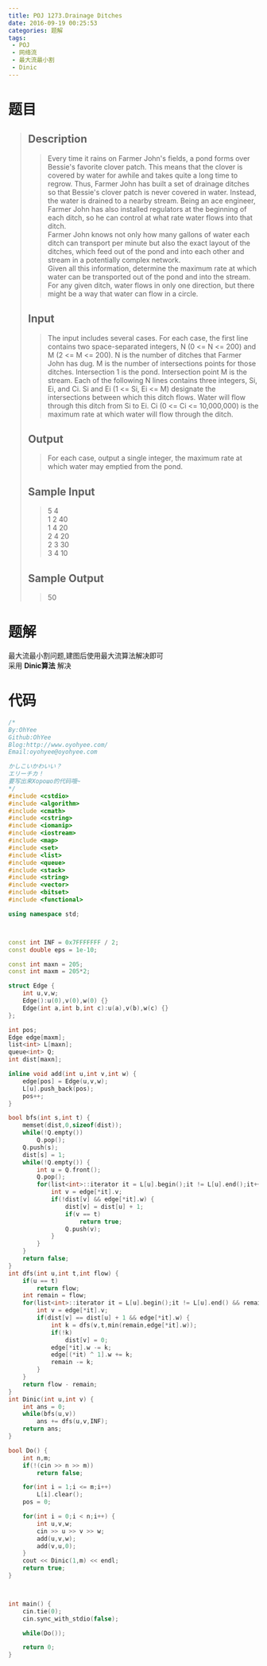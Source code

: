 ```yaml
---
title: POJ 1273.Drainage Ditches
date: 2016-09-19 00:25:53
categories: 题解
tags: 
 - POJ
 - 网络流
 - 最大流最小割
 - Dinic
---
```

# 题目
> 
> ## Description  
>> Every time it rains on Farmer John's fields, a pond forms over Bessie's favorite clover patch. This means that the clover is covered by water for awhile and takes quite a long time to regrow. Thus, Farmer John has built a set of drainage ditches so that Bessie's clover patch is never covered in water. Instead, the water is drained to a nearby stream. Being an ace engineer, Farmer John has also installed regulators at the beginning of each ditch, so he can control at what rate water flows into that ditch.   
>> Farmer John knows not only how many gallons of water each ditch can transport per minute but also the exact layout of the ditches, which feed out of the pond and into each other and stream in a potentially complex network.   
>> Given all this information, determine the maximum rate at which water can be transported out of the pond and into the stream. For any given ditch, water flows in only one direction, but there might be a way that water can flow in a circle.   
>> <!--more-->  
> 
> ## Input  
>> The input includes several cases. For each case, the first line contains two space-separated integers, N (0 &lt;= N &lt;= 200) and M (2 &lt;= M &lt;= 200). N is the number of ditches that Farmer John has dug. M is the number of intersections points for those ditches. Intersection 1 is the pond. Intersection point M is the stream. Each of the following N lines contains three integers, Si, Ei, and Ci. Si and Ei (1 &lt;= Si, Ei &lt;= M) designate the intersections between which this ditch flows. Water will flow through this ditch from Si to Ei. Ci (0 &lt;= Ci &lt;= 10,000,000) is the maximum rate at which water will flow through the ditch.  
> 
> ## Output  
>> For each case, output a single integer, the maximum rate at which water may emptied from the pond.  
> 
> ## Sample Input  
>> 5 4  
>> 1 2 40  
>> 1 4 20  
>> 2 4 20  
>> 2 3 30  
>> 3 4 10  
> 
> ## Sample Output  
>> 50  


# 题解
最大流最小割问题,建图后使用最大流算法解决即可  
采用 **Dinic算法** 解决  

# 代码
```cpp Drainage Ditches https://github.com/OhYee/sourcecode/tree/master/ACM 代码备份
/*
By:OhYee
Github:OhYee
Blog:http://www.oyohyee.com/
Email:oyohyee@oyohyee.com

かしこいかわいい？
エリーチカ！
要写出来Хорошо的代码哦~
*/
#include <cstdio>
#include <algorithm>
#include <cmath>
#include <cstring>
#include <iomanip>
#include <iostream>
#include <map>
#include <set>
#include <list>
#include <queue>
#include <stack>
#include <string>
#include <vector>
#include <bitset>
#include <functional>

using namespace std;



const int INF = 0x7FFFFFFF / 2;
const double eps = 1e-10;

const int maxn = 205;
const int maxm = 205*2;

struct Edge {
    int u,v,w;
    Edge():u(0),v(0),w(0) {}
    Edge(int a,int b,int c):u(a),v(b),w(c) {}
};

int pos;
Edge edge[maxm];
list<int> L[maxn];
queue<int> Q;
int dist[maxn];

inline void add(int u,int v,int w) {
    edge[pos] = Edge(u,v,w);
    L[u].push_back(pos);
    pos++;
}

bool bfs(int s,int t) {
    memset(dist,0,sizeof(dist));
    while(!Q.empty())
        Q.pop();
    Q.push(s);
    dist[s] = 1;
    while(!Q.empty()) {
        int u = Q.front();
        Q.pop();
        for(list<int>::iterator it = L[u].begin();it != L[u].end();it++) {
            int v = edge[*it].v;
            if(!dist[v] && edge[*it].w) {
                dist[v] = dist[u] + 1;
                if(v == t)
                    return true;
                Q.push(v);
            }
        }
    }
    return false;
}
int dfs(int u,int t,int flow) {
    if(u == t)
        return flow;
    int remain = flow;
    for(list<int>::iterator it = L[u].begin();it != L[u].end() && remain;it++) {
        int v = edge[*it].v;
        if(dist[v] == dist[u] + 1 && edge[*it].w) {
            int k = dfs(v,t,min(remain,edge[*it].w));
            if(!k)
                dist[v] = 0;
            edge[*it].w -= k;
            edge[(*it) ^ 1].w += k;
            remain -= k;
        }
    }
    return flow - remain;
}
int Dinic(int u,int v) {
    int ans = 0;
    while(bfs(u,v))
        ans += dfs(u,v,INF);
    return ans;
}

bool Do() {
    int n,m;
    if(!(cin >> n >> m))
        return false;

    for(int i = 1;i <= m;i++)
        L[i].clear();
    pos = 0;

    for(int i = 0;i < n;i++) {
        int u,v,w;
        cin >> u >> v >> w;
        add(u,v,w);
        add(v,u,0);
    }
    cout << Dinic(1,m) << endl;
    return true;
}



int main() {
    cin.tie(0);
    cin.sync_with_stdio(false);

    while(Do());

    return 0;
}
```